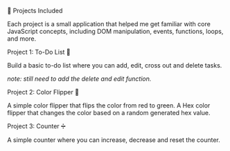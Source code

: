 🚀 Projects Included

Each project is a small application that helped me get familiar with core JavaScript concepts, including DOM manipulation, events, functions, loops, and more.

Project 1: To-Do List 📝

Build a basic to-do list where you can add, edit, cross out and delete tasks.

*note: still need to add the delete and edit function.*

Project 2: Color Flipper 🎨

A simple color flipper that flips the color from red to green. 
A Hex color flipper that changes the color based on a random generated hex value.

Project 3: Counter ➗

A simple counter where you can increase, decrease and reset the counter.
